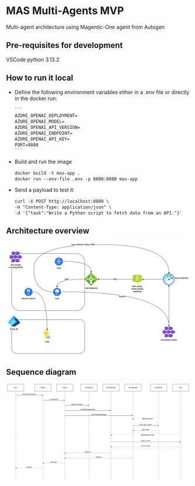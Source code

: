 # MAS Multi-Agents MVP
Multi-agent architecture using Magentic-One agent from Autogen

## Pre-requisites for development
VSCode
python 3.13.2


## How to run it local

- Define the following environment variables either in a .env file or directly in the docker run:

      ```
      AZURE_OPENAI_DEPLOYMENT=
      AZURE_OPENAI_MODEL=
      AZURE_OPENAI_API_VERSION=
      AZURE_OPENAI_ENDPOINT=
      AZURE_OPENAI_API_KEY=
      PORT=8080
      ``` 

- Build and run the image
   ```
   docker build -t mas-app .
   docker run --env-file .env -p 8080:8080 mas-app
   ```

- Send a payload to test it:

   ```
   curl -X POST http://localhost:8080 \           
   -H "Content-Type: application/json" \
   -d '{"task":"Write a Python script to fetch data from an API."}'
   ```

## Architecture overview

![alt text](media/architecture_overview.png)

## Sequence diagram

![alt text](media/sequence_diagram.png)